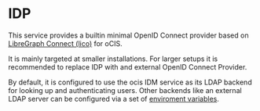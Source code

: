 # IDP

This service provides a builtin minimal OpenID Connect provider based on
[LibreGraph Connect (lico)](https://github.com/libregraph/lico) for oCIS.

It is mainly targeted at smaller installations. For larger setups it is
recommended to replace IDP with and external OpenID Connect Provider.

By default, it is configured to use the ocis IDM service as its LDAP backend for
looking up and authenticating users. Other backends like an external LDAP
server can be configured via a set of
[enviroment variables](https://owncloud.dev/services/idp/configuration/#environment-variables).
